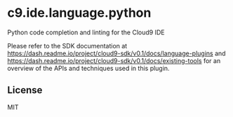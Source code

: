 # c9.ide.language.python

Python code completion and linting for the Cloud9 IDE

Please refer to the SDK documentation at
https://dash.readme.io/project/cloud9-sdk/v0.1/docs/language-plugins and
https://dash.readme.io/project/cloud9-sdk/v0.1/docs/existing-tools
for an overview of the APIs and techniques used in this plugin.

## License

MIT
